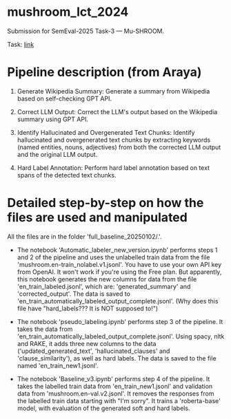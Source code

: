 # mushroom_lct_2024
Submission for SemEval-2025 Task-3 — Mu-SHROOM.

Task: [link](https://helsinki-nlp.github.io/shroom/)

# Pipeline description (from Araya)

1. Generate Wikipedia Summary: Generate a summary from Wikipedia based on self-checking GPT API.

2. Correct LLM Output: Correct the LLM's output based on the Wikipedia summary using GPT API.

3. Identify Hallucinated and Overgenerated Text Chunks: Identify hallucinated and overgenerated text chunks by extracting keywords (named entities, nouns, adjectives) from both the corrected LLM output and the original LLM output.

4. Hard Label Annotation: Perform hard label annotation based on text spans of the detected text chunks.

# Detailed step-by-step on how the files are used and manipulated

All the files are in the folder 'full_baseline_20250102/.'.

* The notebook 'Automatic_labeler_new_version.ipynb' performs steps 1 and 2 of the pipeline and uses the unlabelled train data from the file 'mushroom.en-train_nolabel.v1.jsonl'. You have to use your own API key from OpenAI. It won't work if you're using the Free plan. But apparently, this notebook generates the new columns for data from the file 'en_train_labeled.jsonl', which are: 'generated_summary' and 'corrected_output'. The data is saved to 'en_train_automatically_labeled_output_complete.jsonl'. (Why does this file have "hard_labels??? It is NOT supposed to!")

* The notebook 'pseudo_labeling.ipynb' performs step 3 of the pipeline. It takes the data from 'en_train_automatically_labeled_output_complete.jsonl'. Using spacy, nltk and RAKE, it adds three new columns to the data ('updated_generated_text', 'hallucinated_clauses' and 'clause_similarity'), as well as hard labels. The data is saved to the file named 'en_train_new1.jsonl'.

* The notebook 'Baseline_v3.ipynb' performs step 4 of the pipeline. It takes the labelled train data from 'en_train_new1.jsonl' and validation data from 'mushroom.en-val.v2.jsonl'. It removes the responses from the labelled train data starting with "I'm sorry". It trains a 'roberta-base' model, with evaluation of the generated soft and hard labels.